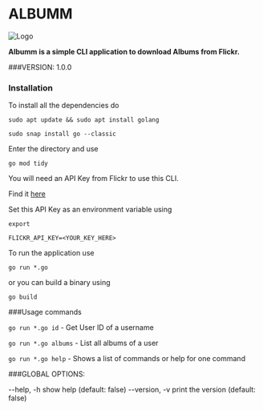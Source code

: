 # ALBUMM

![Logo](./assets/logo.png)

**Albumm is a simple CLI application to download Albums from Flickr.**


###VERSION:
   1.0.0


### Installation
To install all the dependencies do 

`sudo apt update && sudo apt install golang`

`sudo snap install go --classic`



Enter the directory and use

`go mod tidy`






You will need an API Key from Flickr to use this CLI.

Find it [here](https://www.flickr.com/services/developer/api/)



Set this API Key as an environment variable using

`export`
 
`FLICKR_API_KEY=<YOUR_KEY_HERE>`

To run the application use

`go run *.go`

or you can build a binary using

`go build`


###Usage commands

`go run *.go id`  - Get User ID of a username

`go run *.go albums`  - List all albums of a user

`go run *.go help`  - Shows a list of commands or help for one command


###GLOBAL OPTIONS:

   --help, -h     show help (default: false)
   --version, -v  print the version (default: false)



